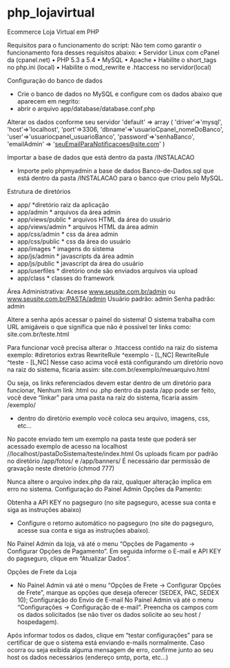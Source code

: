# php_lojavirtual
Ecommerce Loja Virtual em PHP

Requisitos para o funcionamento do script:
Não tem como garantir o funcionamento fora desses requisitos abaixo: 
• Servidor Linux com cPanel da (cpanel.net) 
• PHP 5.3 a 5.4 
• MySQL 
• Apache 
• Habilite o short_tags no php.ini (local) 
• Habilite o mod_rewrite e .htaccess no servidor(local) 

Configuração do banco de dados
- Crie o banco de dados no MySQL e configure com os dados abaixo que aparecem em negrito: 
- abrir o arquivo app/database/database.conf.php 

Alterar os dados conforme seu servidor 
 'default' => array 
 ( 
 'driver'=>'mysql', 
 'host'=>'localhost', 
 'port'=>3306, 
 'dbname'=>'usuarioCpanel_nomeDoBanco', 
 'user'=>'usuariocpanel_usuarioBanco', 
 'password'=>'senhaBanco', 
 'emailAdmin' => 'seuEmailParaNotificacoes@site.com' 
 ) 

Importar a base de dados que está dentro da pasta /INSTALACAO 
- Importe pelo phpmyadmin a base de dados Banco-de-Dados.sql que está dentro da pasta 
/INSTALACAO para o banco que criou pelo MySQL. 

Estrutura de diretórios
- app/ *diretório raiz da aplicação 
- app/admin * arquivos da área admin 
- app/views/public * arquivos HTML da área do usuário 
- app/views/admin * arquivos HTML da área admin 
- app/css/admin * css da área admin 
- app/css/public * css da área do usuário 
- app/images * imagens do sistema 
- app/js/admin * javascripts da área admin 
- app/js/public * javascript da área do usuário 
- app/userfiles * diretório onde são enviados arquivos via upload 
- app/class * classes do framework

Área Administrativa: 
Acesse www.seusite.com.br/admin ou www.seusite.com.br/PASTA/admin 
Usuário padrão: admin 
Senha padrão: admin 

Altere a senha após acessar o painel do sistema! 
O sistema trabalha com URL amigáveis o que significa que não é possivel ter links como: 
site.com.br/teste.html 

Para funcionar você precisa alterar o .htaccess contido na raiz do sistema 
exemplo: 
#diretorios extras 
RewriteRule ^exemplo - [L,NC] 
RewriteRule ^teste - [L,NC] 
Nesse caso acima você está configurando um diretório novo na raiz do sistema, ficaria assim: 
site.com.br/exemplo/meuarquivo.html 

Ou seja, os links referenciados devem estar dentro de um diretório para funcionar, 
Nenhum link .html ou .php dentro da pasta /app pode ser feito, você deve 
“linkar” para uma pasta na raiz do sistema, ficaria assim 
/exemplo/ 
 - dentro do diretório exemplo você coloca seu arquivo, imagens, css, etc... 

No pacote enviado tem um exemplo na pasta teste que poderá ser acessado 
exemplo de acesso na localhost 
//localhost/pastaDoSistema/teste/index.html 
Os uploads ficam por padrão no diretório /app/fotos/ e /app/banners/ 
É necessário dar permissão de gravação neste diretório (chmod 777) 

Nunca altere o arquivo index.php da raiz, qualquer alteração implica em erro no sistema. 
Configuração do Painel Admin
Opções da Pamento: 

Obtenha a API KEY no pagseguro (no site pagseguro, acesse sua conta e siga as instruções abaixo) 
- Configure o retorno automático no pagseguro (no site do pagseguro, acesse sua conta e siga as 
instruções abaixo). 

No Painel Admin da loja, vá até o menu “Opções de Pagamento -> Configurar Opções de 
Pagamento”. Em seguida informe o E-mail e API KEY do pagseguro, clique em “Atualizar Dados”. 

Opções de Frete da Loja
- No Painel Admin vá até o menu “Opções de Frete -> Configurar Opções de Frete”, marque as 
opções que deseja oferecer (SEDEX, PAC, SEDEX 10); 
Configuração do Envio de E-mail
No Painel Admin vá até o menu “Configurações -> Configuração de e-mail”. 
Preencha os campos com os dados solicitados (se não tiver os dados solicite ao seu host / 
hospedagem). 

Após informar todos os dados, clique em “testar configurações” para se certificar de que o sistema 
está enviando e-mails normalmente. 
Caso ocorra ou seja exibida alguma mensagem de erro, confirme junto ao seu host os dados 
necessários (endereço smtp, porta, etc...)
